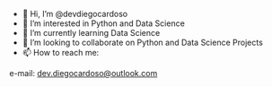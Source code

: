 - 👋 Hi, I’m @devdiegocardoso
- 👀 I’m interested in Python and Data Science
- 🌱 I’m currently learning Data Science
- 💞️ I’m looking to collaborate on Python and Data Science Projects
- 📫 How to reach me: 

e-mail: dev.diegocardoso@outlook.com 

<!---
devdiegocardoso/devdiegocardoso is a ✨ special ✨ repository because its `README.md` (this file) appears on your GitHub profile.
You can click the Preview link to take a look at your changes.
--->
